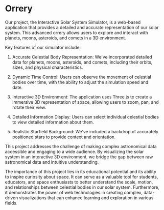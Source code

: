 
# Orrery

Our project, the Interactive Solar System Simulator, is a web-based application that provides a detailed and accurate representation of our solar system. This advanced orrery allows users to explore and interact with planets, moons, asteroids, and comets in a 3D environment.

Key features of our simulator include:

1. Accurate Celestial Body Representation: We've incorporated detailed data for planets, moons, asteroids, and comets, including their orbits, sizes, and physical characteristics.

2. Dynamic Time Control: Users can observe the movement of celestial bodies over time, with the ability to adjust the simulation speed and date.

3. Interactive 3D Environment: The application uses Three.js to create a immersive 3D representation of space, allowing users to zoom, pan, and rotate their view.

4. Detailed Information Display: Users can select individual celestial bodies to view detailed information about them.

5. Realistic Starfield Background: We've included a backdrop of accurately positioned stars to provide context and orientation.

This project addresses the challenge of making complex astronomical data accessible and engaging to a wide audience. By visualizing the solar system in an interactive 3D environment, we bridge the gap between raw astronomical data and intuitive understanding.

The importance of this project lies in its educational potential and its ability to inspire curiosity about space. It can serve as a valuable tool for students, educators, and space enthusiasts to better understand the scale, motion, and relationships between celestial bodies in our solar system. Furthermore, it demonstrates the power of web technologies in creating complex, data-driven visualizations that can enhance learning and exploration in various fields.
